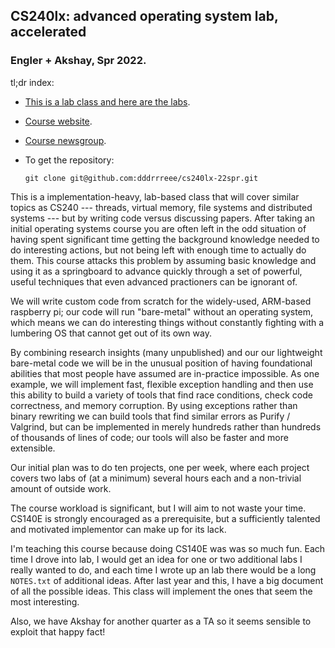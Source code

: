 ## CS240lx: advanced operating system lab, accelerated
### Engler + Akshay, Spr 2022.

tl;dr index:

  - [This is a lab class and here are the labs](./labs/README.md).
  - [Course website](https://github.com/dddrrreee/cs240lx-22spr).
  - [Course newsgroup](https://github.com/dddrrreee/cs240lx-22spr).
  - To get the repository: 

        git clone git@github.com:dddrrreee/cs240lx-22spr.git

This is a implementation-heavy, lab-based class that will cover similar
topics as CS240 --- threads, virtual memory, file systems and distributed
systems --- but by writing code versus discussing papers.  After taking an
initial operating systems course you are often left in the odd situation
of having spent significant time getting the background knowledge needed
to do interesting actions, but not being left with enough time to actually
do them.  This course attacks this problem by assuming basic knowledge and
using it as a springboard to advance quickly through a set of powerful,
useful techniques that even advanced practioners can be ignorant of.

We will write custom code from scratch for the widely-used, ARM-based
raspberry pi; our code will run "bare-metal" without an operating system,
which means we can do interesting things without constantly fighting
with a lumbering OS that cannot get out of its own way.

By combining research insights (many unpublished) and our our lightweight
bare-metal code we will be in the unusual position of having foundational
abilities that most people have assumed are in-practice impossible.
As one example, we will implement fast, flexible exception handling
and then use this ability to build a variety of tools that find race
conditions, check code correctness, and memory  corruption.  By using
exceptions rather than binary rewriting we can build tools that find
similar errors as Purify / Valgrind, but can be implemented in merely
hundreds rather than hundreds of thousands of lines of code; our tools
will also be faster and more extensible.

Our initial plan was to do ten projects, one per week, where each project
covers two labs of (at a minimum) several hours each and a non-trivial
amount of outside work.

The course workload is significant, but I will aim to not waste your time.
CS140E is strongly encouraged as a prerequisite, but a sufficiently
talented and motivated implementor can make up for its lack.

I'm teaching this course because doing CS140E was was so much fun.
Each time I drove into lab, I would get an idea for one or two additional
labs I really wanted to do, and each time I wrote up an lab there would
be a long `NOTES.txt` of additional ideas.  After last year and this, I
have a big document of all the possible ideas.  This class will implement
the ones that seem the most interesting.

Also, we have Akshay for another quarter as a TA so it seems sensible
to exploit that happy fact!
